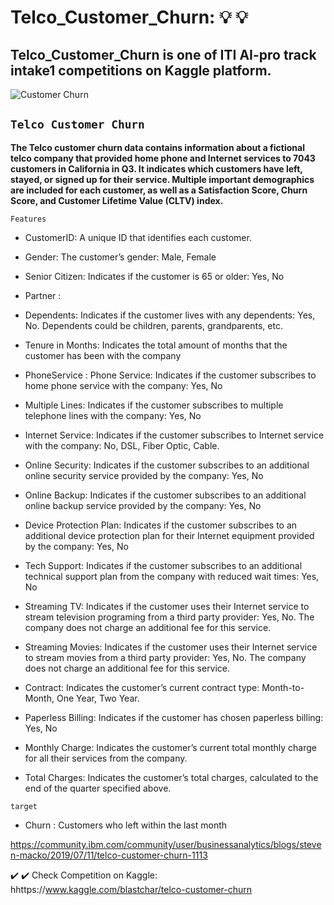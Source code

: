 #  Telco_Customer_Churn: :bulb: :bulb:

## Telco_Customer_Churn is one of ITI AI-pro track intake1 competitions on Kaggle platform.

![Customer Churn](https://user-images.githubusercontent.com/44786324/140836083-bc1ebf9e-fc74-4df2-a719-13ba8d16ca8f.png)

## `Telco Customer Churn `
**The Telco customer churn data contains information about a fictional telco company that provided home phone and Internet services to 7043 customers in California in Q3. It indicates which customers have left, stayed, or signed up for their service. Multiple important demographics are included for each customer, as well as a Satisfaction Score, Churn Score, and Customer Lifetime Value (CLTV) index.**

`Features`
* CustomerID: A unique ID that identifies each customer.

* Gender: The customer’s gender: Male, Female

* Senior Citizen: Indicates if the customer is 65 or older: Yes, No

* Partner :

* Dependents: Indicates if the customer lives with any dependents: Yes, No. Dependents could be     children, parents, grandparents, etc.

* Tenure in Months: Indicates the total amount of months that the customer has been with the company

* PhoneService : Phone Service: Indicates if the customer subscribes to home phone service with the company: Yes, No

* Multiple Lines: Indicates if the customer subscribes to multiple telephone lines with the company: Yes, No

* Internet Service: Indicates if the customer subscribes to Internet service with the company: No, DSL, Fiber Optic, Cable.

* Online Security: Indicates if the customer subscribes to an additional online security service provided by the company: Yes, No

* Online Backup: Indicates if the customer subscribes to an additional online backup service provided by the company: Yes, No

* Device Protection Plan: Indicates if the customer subscribes to an additional device protection plan for their Internet equipment provided by the company: Yes, No

* Tech Support: Indicates if the customer subscribes to an additional technical support plan from the company with reduced wait times: Yes, No

* Streaming TV: Indicates if the customer uses their Internet service to stream television programing from a third party provider: Yes, No. The company does not charge an additional fee for this service.

* Streaming Movies: Indicates if the customer uses their Internet service to stream movies from a third party provider: Yes, No. The company does not charge an additional fee for this service.

* Contract: Indicates the customer’s current contract type: Month-to-Month, One Year, Two Year.

* Paperless Billing: Indicates if the customer has chosen paperless billing: Yes, No

* Monthly Charge: Indicates the customer’s current total monthly charge for all their services from the company.

* Total Charges: Indicates the customer’s total charges, calculated to the end of the quarter specified above.


`target`
* Churn : Customers who left within the last month

https://community.ibm.com/community/user/businessanalytics/blogs/steven-macko/2019/07/11/telco-customer-churn-1113


✔️ ✔️ Check Competition on Kaggle: hhttps://www.kaggle.com/blastchar/telco-customer-churn
